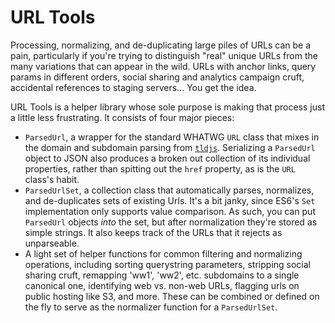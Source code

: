 # URL Tools

Processing, normalizing, and de-duplicating large piles of URLs can be a pain, particularly if you're trying to distinguish "real" unique URLs from the many variations that can appear in the wild. URLs with anchor links, query params in different orders, social sharing and analytics campaign cruft, accidental references to staging servers… You get the idea.

URL Tools is a helper library whose sole purpose is making that process just a little less frustrating. It consists of four major pieces:

- `ParsedUrl`, a wrapper for the standard WHATWG `URL` class that mixes in the domain and subdomain parsing from [`tldjs`](https://www.npmjs.com/package/tldjs). Serializing a `ParsedUrl` object to JSON also produces a broken out collection of its individual properties, rather than spitting out the `href` property, as is the `URL` class's habit.
- `ParsedUrlSet`, a collection class that automatically parses, normalizes, and de-duplicates sets of existing Urls. It's a bit janky, since ES6's `Set` implementation only supports value comparison. As such, you can put `ParsedUrl` objects *into* the set, but after normalization they're stored as simple strings. It also keeps track of the URLs that it rejects as unparseable.
- A light set of helper functions for common filtering and normalizing operations, including sorting querystring parameters,  stripping social sharing cruft, remapping 'ww1', 'ww2', etc. subdomains to a single canonical one, identifying web vs. non-web URLs, flagging urls on public hosting like S3, and more. These can be combined or defined on the fly to serve as the normalizer function for a `ParsedUrlSet`.